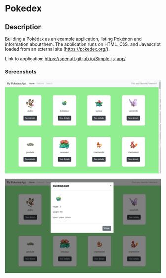 # Pokedex 

## Description 

 Building a Pokédex as an example application, listing Pokémon and information about them. The application runs on HTML, CSS, and Javascript loaded from an external site (https://pokedex.org/). 

 Link to application: https://spenutt.github.io/Simple-js-app/

### Screenshots 

![home page](/img/home%20page.png)

![modal](/img/modal.png)
